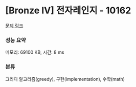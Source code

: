# [Bronze IV] 전자레인지 - 10162 

[문제 링크](https://www.acmicpc.net/problem/10162) 

### 성능 요약

메모리: 69100 KB, 시간: 8 ms

### 분류

그리디 알고리즘(greedy), 구현(implementation), 수학(math)

